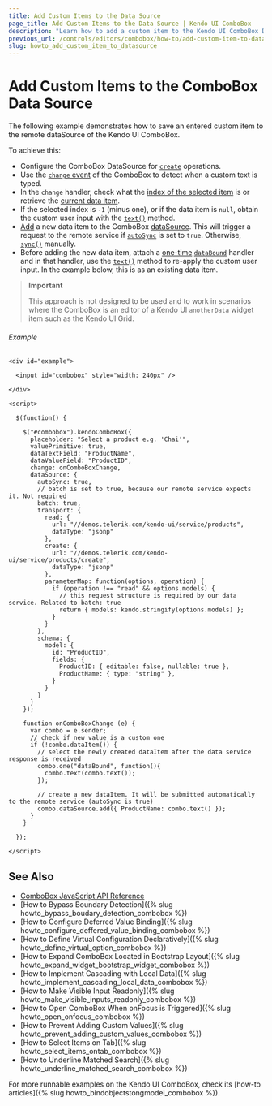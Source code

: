 ```yaml
---
title: Add Custom Items to the Data Source
page_title: Add Custom Items to the Data Source | Kendo UI ComboBox
description: "Learn how to add a custom item to the Kendo UI ComboBox DataSource."
previous_url: /controls/editors/combobox/how-to/add-custom-item-to-datasource
slug: howto_add_custom_item_to_datasource
---
```


# Add Custom Items to the ComboBox Data Source

The following example demonstrates how to save an entered custom item to the remote dataSource of the Kendo UI ComboBox.

To achieve this:

* Configure the ComboBox DataSource for [`create`](/framework/datasource/crud) operations.
* Use the [`change` event](/api/javascript/ui/combobox/events/change) of the ComboBox to detect when a custom text is typed.
* In the `change` handler, check what the [index of the selected item](/api/javascript/ui/combobox/methods/select ) is or retrieve the [current data item](/api/javascript/ui/combobox/methods/dataitem).
* If the selected index is `-1` (minus one), or if the data item is `null`, obtain the custom user input with the [`text()`](/api/javascript/ui/combobox/methods/text) method.
* [Add](/api/javascript/data/datasource/methods/add) a new data item to the ComboBox [dataSource](/api/javascript/ui/combobox/fields/datasource ). This will trigger a request to the remote service if [`autoSync`](/api/javascript/data/datasource/configuration/autosync) is set to `true`. Otherwise, [`sync()`](/api/javascript/data/datasource/methods/sync) manually.
* Before adding the new data item, attach a [one-time](/intro/widget-basics/events-and-methods#events) [`dataBound`](/api/javascript/ui/combobox/events/databound) handler and in that handler, use the [`text()`](/api/javascript/ui/combobox/methods/text) method to re-apply the custom user input. In the example below, this is as an existing data item.

> **Important**
>
> This approach is not designed to be used and to work in scenarios where the ComboBox is an editor of a Kendo UI `anotherData` widget item such as the Kendo UI Grid.

###### Example

```dojo
<div id="example">

  <input id="combobox" style="width: 240px" />

</div>

<script>

  $(function() {

    $("#combobox").kendoComboBox({
      placeholder: "Select a product e.g. 'Chai'",
      valuePrimitive: true,
      dataTextField: "ProductName",
      dataValueField: "ProductID",
      change: onComboBoxChange,
      dataSource: {
        autoSync: true,
        // batch is set to true, because our remote service expects it. Not required
        batch: true,
        transport: {
          read: {
            url: "//demos.telerik.com/kendo-ui/service/products",
            dataType: "jsonp"
          },
          create: {
            url: "//demos.telerik.com/kendo-ui/service/products/create",
            dataType: "jsonp"
          },
          parameterMap: function(options, operation) {
            if (operation !== "read" && options.models) {
              // this request structure is required by our data service. Related to batch: true
              return { models: kendo.stringify(options.models) };
            }
          }
        },
        schema: {
          model: {
            id: "ProductID",
            fields: {
              ProductID: { editable: false, nullable: true },
              ProductName: { type: "string" },
            }
          }
        }
      }
    });

    function onComboBoxChange (e) {
      var combo = e.sender;
      // check if new value is a custom one
      if (!combo.dataItem()) {
        // select the newly created dataItem after the data service response is received
        combo.one("dataBound", function(){
          combo.text(combo.text());
        });

        // create a new dataItem. It will be submitted automatically to the remote service (autoSync is true)
        combo.dataSource.add({ ProductName: combo.text() });
      }
    }

  });

</script>
```

## See Also

* [ComboBox JavaScript API Reference](/api/javascript/ui/combobox)
* [How to Bypass Boundary Detection]({% slug howto_bypass_boudary_detection_combobox %})
* [How to Configure Deferred Value Binding]({% slug howto_configure_deffered_value_binding_combobox %})
* [How to Define Virtual Configuration Declaratively]({% slug howto_define_virtual_option_combobox %})
* [How to Expand ComboBox Located in Bootstrap Layout]({% slug howto_expand_widget_bootstrap_widget_combobox %})
* [How to Implement Cascading with Local Data]({% slug howto_implement_cascading_local_data_combobox %})
* [How to Make Visible Input Readonly]({% slug howto_make_visible_inputs_readonly_combobox %})
* [How to Open ComboBox When onFocus is Triggered]({% slug howto_open_onfocus_combobox %})
* [How to Prevent Adding Custom Values]({% slug howto_prevent_adding_custom_values_combobox %})
* [How to Select Items on Tab]({% slug howto_select_items_ontab_combobox %})
* [How to Underline Matched Search]({% slug howto_underline_matched_search_combobox %})

For more runnable examples on the Kendo UI ComboBox, check its [how-to articles]({% slug howto_bindobjectstongmodel_combobox %}).
